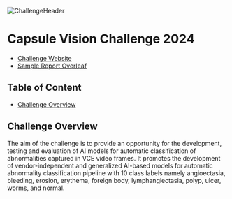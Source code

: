 ![ChallengeHeader](https://github.com/user-attachments/assets/e75f510b-02a8-4fec-b133-11f4ab6c828d)
# Capsule Vision Challenge 2024
- [Challenge Website](https://misahub.in/cv2024.html)
- [Sample Report Overleaf](https://www.overleaf.com/project/668edec29a1be231946e844e)
## Table of Content
- [Challenge Overview](https://github.com/misahub2023/Capsule-Vision-2024-Challenge-/blob/main/README.md#challenge-overview)

## Challenge Overview
The aim of the challenge is to provide an opportunity
for the development, testing and evaluation of AI models
for automatic classification of abnormalities captured in
VCE video frames. It promotes the development of vendor-independent and
generalized AI-based models for automatic abnormality
classification pipeline with 10 class labels namely angioectasia, bleeding, erosion, erythema, foreign body,
lymphangiectasia, polyp, ulcer, worms, and normal.


  
